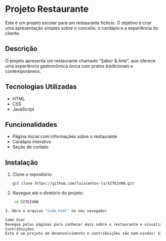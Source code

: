 # Projeto Restaurante

Este é um projeto escolar para um restaurante fictício. O objetivo é criar uma apresentação simples sobre o conceito, o cardápio e a experiência do cliente.

## Descrição

O projeto apresenta um restaurante chamado "Sabor & Arte", que oferece uma experiência gastronômica única com pratos tradicionais e contemporâneos.

## Tecnologias Utilizadas

- HTML
- CSS
- JavaScript

## Funcionalidades

- Página inicial com informações sobre o restaurante
- Cardápio interativo
- Seção de contato

## Instalação

1. Clone o repositório:
   ```bash
   git clone https://github.com/luissantos-ls/SITEIVAN.git

2. Navegue até o diretório do projeto:
```bash
    cd SITEIVAN

3. Abra o arquivo "inde.html" no seu navegador

Como Usar
Navegue pelas páginas para conhecer mais sobre o restaurante e visualizar o cardápio.
Contribuições
Este é um projeto em desenvolvimento e contribuições são bem-vindas! Sinta-se à vontade para abrir uma issue ou sugerir melhorias.